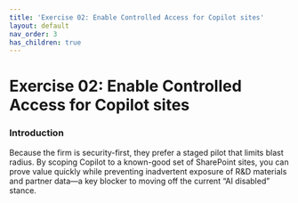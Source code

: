 ```yaml
---
title: 'Exercise 02: Enable Controlled Access for Copilot sites'
layout: default
nav_order: 3
has_children: true
---
```


# Exercise 02: Enable Controlled Access for Copilot sites

### Introduction
Because the firm is security-first, they prefer a staged pilot that limits blast radius. By scoping Copilot to a known-good set of SharePoint sites, you can prove value quickly while preventing inadvertent exposure of R&D materials and partner data—a key blocker to moving off the current “AI disabled” stance.
